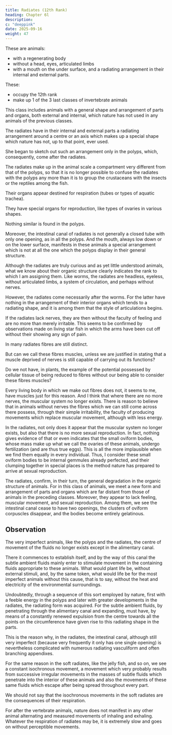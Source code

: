 ```yaml
---
title: Radiates (12th Rank)
heading: Chapter 6l
description: 
c: "deeppink"
date: 2025-09-16
weight: 47
---
```




These are animals:
- with a regenerating body
- without a head, eyes, articulated limbs
- with a mouth on the under surface, and a radiating arrangement in their internal and external parts.

<!-- Following the customary order, the radiates -->

These:
- occupy the 12th rank
- make up 1 of the 3 last classes of invertebrate animals

This class includes animals with a general shape and arrangement of parts and organs, both external and internal, which nature has not used in any animals of the previous classes.

The radiates have in their internal and external parts a radiating arrangement around a centre or an axis which makes up a special shape which nature has not, up to that point, ever used.

She began to sketch out such an arrangement only in the polyps, which, consequently, come after the radiates.

The radiates make up in the animal scale a compartment very different from that of the polyps, so that it is no longer possible to confuse the radiates with the polyps any more than it is to group the crustaceans with the insects or the reptiles among the fish.

Their organs appear destined for respiration (tubes or types of aquatic trachea).

They have special organs for reproduction, like types of ovaries in various shapes. 

Nothing similar is found in the polyps.

Moreover, the intestinal canal of radiates is not generally a closed tube with only one opening, as in all the polyps. And the mouth, always low down or on the lower surface, manifests in these animals a special arrangement which is not at all the one which the polyps display in their general structure.

Although the radiates are truly curious and as yet little understood animals, what we know about their organic structure clearly indicates the rank to which I am assigning them. Like worms, the radiates are headless, eyeless, without articulated limbs, a system of circulation, and perhaps without nerves.

However, the radiates come necessarily after the worms. For the latter have nothing in the arrangement of their interior organs which tends to a radiating shape, and it is among them that the style of articulations begins.

If the radiates lack nerves, they are then without the faculty of feeling and are no more than merely irritable. This seems to be confirmed by observations made on living star fish in which the arms have been cut off without their showing any sign of pain.

In many radiates fibres are still distinct. 

But can we call these fibres muscles, unless we are justified in stating that a muscle deprived of nerves is still capable of carrying out its functions? 

Do we not have, in plants, the example of the potential possessed by cellular tissue of being reduced to fibres without our being able to consider these fibres muscles? 

Every living body in which we make out fibres does not, it seems to me, have muscles just for this reason. And I think that where there are no more nerves, the muscular system no longer exists. There is reason to believe that in animals without nerves the fibres which we can still come across there possess, through their simple irritability, the faculty of producing movements which replace muscular movement, although with less energy.

In the radiates, not only does it appear that the muscular system no longer exists, but also that there is no more sexual reproduction. In fact, nothing gives evidence of that or even indicates that the small oviform bodies, whose mass make up what we call the ovaries of these animals, undergo fertilization (and are thus true eggs). This is all the more implausible when we find them equally in every individual. Thus, I consider these small oviform bodies to be internal gemmules already perfected, and their clumping together in special places is the method nature has prepared to arrive at sexual reproduction.

The radiates, confirm, in their turn, the general degradation in the organic structure of animals. For in this class of animals, we meet a new form and arrangement of parts and organs which are far distant from those of animals in the preceding classes. Moreover, they appear to lack feeling, muscular movement, and sexual reproduction. Among them, we see the intestinal canal cease to have two openings, the clusters of oviform corpuscles disappear, and the bodies become entirely gelatinous.


## Observation

The very imperfect animals, like the polyps and the radiates, the centre of movement of the fluids no longer exists except in the alimentary canal. 

There it commences to establish itself, and by the way of this canal the subtle ambient fluids mainly enter to stimulate movement in the containing fluids appropriate to these animals. What would plant life be, without external stimuli, and, by the same token, what would life be for the most imperfect animals without this cause, that is to say, without the heat and electricity of the environmental surroundings.

Undoubtedly, through a sequence of this sort employed by nature, first with a feeble energy in the polyps and later with greater developments in the radiates, the radiating form was acquired. For the subtle ambient fluids, by penetrating through the alimentary canal and expanding, must have, by means of a constantly renewed expulsion from the centre towards all the points on the circumference have given rise to this radiating shape in the parts.

This is the reason why, in the radiates, the intestinal canal, although still very imperfect (because very frequently it only has one single opening) is nevertheless complicated with numerous radiating vasculiform and often branching appendixes.

For the same reason in the soft radiates, like the jelly fish, and so on, we see a constant isochronous movement, a movement which very probably results from successive irregular movements in the masses of subtle fluids which penetrate into the interior of these animals and also the movements of these same fluids which escape after being spread throughout every part.

We should not say that the isochronous movements in the soft radiates are the consequences of their respiration. 

For after the vertebrate animals, nature does not manifest in any other animal alternating and measured movements of inhaling and exhaling. Whatever the respiration of radiates may be, it is extremely slow and goes on without perceptible movements.


